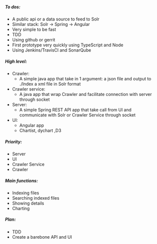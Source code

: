 ##### To dos:
- A public api or a data source to feed to Solr
- Similar stack: Solr -> Spring -> Angular
- Very simple to be fast
- TDD
- Using github or gerrit
- First prototype very quickly using TypeScript and Node
- Using Jenkins/TravisCI and SonarQube

##### High level:
- Crawler:
    - A simple java app that take in 1 argument: a json file and output to ./Index a xml file in Solr format
- Crawler service:
	- A java app that wrap Crawler and facilitate connection with server through socket
- Server:
	- A simple Spring REST API app that take call from UI and communicate with Solr or Crawler Service through socket
- UI:
	- Angular app  
	- Chartist, dychart ,D3
	
##### Priority:
- Server
- UI
- Crawler Service
- Crawler

##### Main functions:
- Indexing files
- Searching indexed files
- Showing details 
- Charting

##### Plan:
- TDD
- Create a barebone API and UI
	
